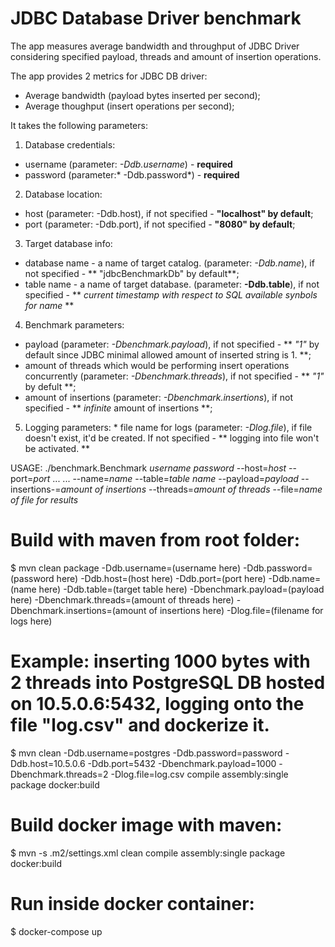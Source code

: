 # JDBC Database Driver benchmark 

The app measures average bandwidth and throughput of JDBC Driver considering specified payload, threads and amount of insertion operations. 

The app provides 2 metrics for JDBC DB driver: 
* Average bandwidth (payload bytes inserted per second);
* Average thoughput (insert operations per second);

It takes the following parameters: 
  1. Database credentials: 
   * username (parameter: *-Ddb.username*) - **required**
   * password (parameter:* -Ddb.password*) - **required** 
  2. Database location: 
   * host (parameter: -Ddb.host), if not specified - **"localhost" by default**; 
   * port (parameter: -Ddb.port), if not specified - **"8080" by default**;
  3. Target database info: 
   * database name - a name of target catalog. (parameter: *-Ddb.name*), if not specified - ** "jdbcBenchmarkDb" by default**;
   * table name - a name of target database. (parameter: **-Ddb.table**), if not specified - ** *current timestamp with respect to SQL available synbols for name* **
  4. Benchmark parameters:     
   * payload (parameter: *-Dbenchmark.payload*), if not specified - ** *"1"* by default since JDBC minimal allowed amount of inserted string is 1. **;
   * amount of threads which would be performing insert operations concurrently (parameter: *-Dbenchmark.threads*), if not specified - ** *"1"* by defult **;
   * amount of insertions (parameter: *-Dbenchmark.insertions*), if not specified - ** *infinite* amount of insertions **;
   5. Logging parameters: 
    * file name for logs (parameter: *-Dlog.file*), if file doesn't exist, it'd be created. If not specified - ** logging into file won't be activated. **

USAGE: ./benchmark.Benchmark *username* *password* --host=*host* --port=*port* ...
       ... --name=*name* --table=*table name* --payload=*payload* --insertions-=*amount of insertions* --threads=*amount of threads* --file=*name of file for results*



# Build with maven from root folder: 
$ mvn clean package -Ddb.username=(username here) -Ddb.password=(password here) -Ddb.host=(host here) -Ddb.port=(port here) -Ddb.name=(name here) -Ddb.table=(target table here) -Dbenchmark.payload=(payload here) -Dbenchmark.threads=(amount of threads here) -Dbenchmark.insertions=(amount of insertions here) -Dlog.file=(filename for logs here)

# Example: inserting 1000 bytes with 2 threads into PostgreSQL DB hosted on 10.5.0.6:5432, logging onto the file "log.csv" and dockerize it. 
$ mvn clean -Ddb.username=postgres -Ddb.password=password -Ddb.host=10.5.0.6 -Ddb.port=5432 -Dbenchmark.payload=1000 -Dbenchmark.threads=2 -Dlog.file=log.csv compile assembly:single package docker:build

# Build docker image with maven:
$ mvn -s .m2/settings.xml clean compile assembly:single package docker:build

# Run inside docker container: 
$ docker-compose up  

